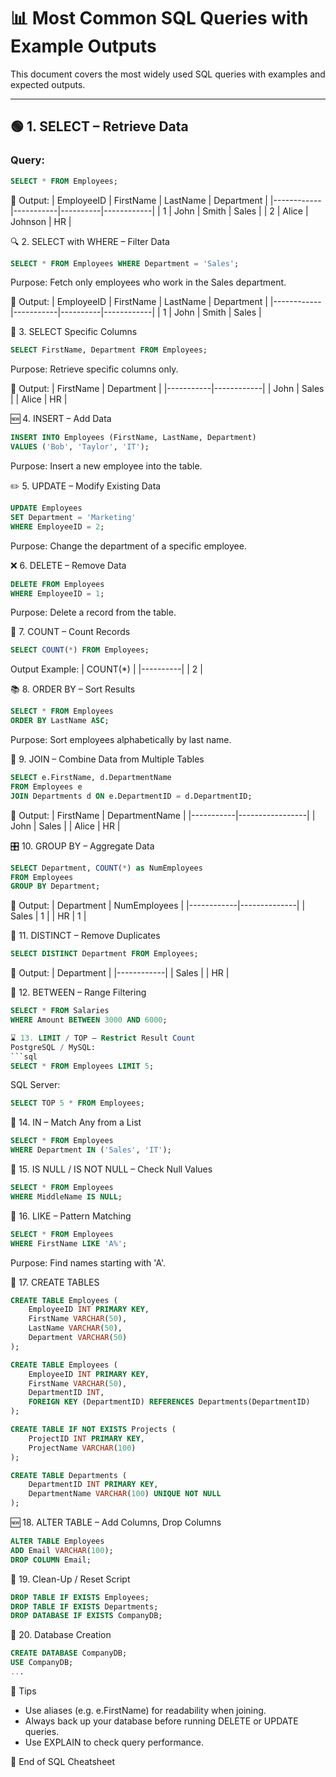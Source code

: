 # 📊 Most Common SQL Queries with Example Outputs

This document covers the most widely used SQL queries with examples and expected outputs.

---

## 🟢 1. SELECT – Retrieve Data

### Query:
```sql
SELECT * FROM Employees;
```
🧾 Output:
| EmployeeID | FirstName | LastName | Department |
|------------|-----------|----------|------------|
| 1          | John      | Smith    | Sales      |
| 2          | Alice     | Johnson  | HR         |

🔍 2. SELECT with WHERE – Filter Data
```sql
SELECT * FROM Employees WHERE Department = 'Sales';
```
Purpose: Fetch only employees who work in the Sales department.

🧾 Output:
| EmployeeID | FirstName | LastName | Department |
|------------|-----------|----------|------------|
| 1          | John      | Smith    | Sales      |

🎯 3. SELECT Specific Columns
```sql
SELECT FirstName, Department FROM Employees;
```
Purpose: Retrieve specific columns only.

🧾 Output:
| FirstName | Department |
|-----------|------------|
| John      | Sales      |
| Alice     | HR         |

🆕 4. INSERT – Add Data
```sql
INSERT INTO Employees (FirstName, LastName, Department)
VALUES ('Bob', 'Taylor', 'IT');
```
Purpose: Insert a new employee into the table.

✏️ 5. UPDATE – Modify Existing Data
```sql
UPDATE Employees
SET Department = 'Marketing'
WHERE EmployeeID = 2;
```
Purpose: Change the department of a specific employee.

❌ 6. DELETE – Remove Data
```sql
DELETE FROM Employees
WHERE EmployeeID = 1;
```
Purpose: Delete a record from the table.

🧮 7. COUNT – Count Records
```sql
SELECT COUNT(*) FROM Employees;
```
Output Example:
| COUNT(*) |
|----------|
| 2        |

📚 8. ORDER BY – Sort Results
```sql
SELECT * FROM Employees
ORDER BY LastName ASC;
```
Purpose: Sort employees alphabetically by last name.

🧩 9. JOIN – Combine Data from Multiple Tables
```sql
SELECT e.FirstName, d.DepartmentName
FROM Employees e
JOIN Departments d ON e.DepartmentID = d.DepartmentID;
```
🧾 Output:
| FirstName | DepartmentName |
|-----------|-----------------|
| John      | Sales           |
| Alice     | HR              |

🎛 10. GROUP BY – Aggregate Data
```sql
SELECT Department, COUNT(*) as NumEmployees
FROM Employees
GROUP BY Department;
```
🧾 Output:
| Department | NumEmployees |
|------------|--------------|
| Sales      | 1            |
| HR         | 1            |

🔄 11. DISTINCT – Remove Duplicates
```sql
SELECT DISTINCT Department FROM Employees;
```
🧾 Output:
| Department |
|------------|
| Sales      |
| HR         |

🧠 12. BETWEEN – Range Filtering
```sql
SELECT * FROM Salaries
WHERE Amount BETWEEN 3000 AND 6000;

⌛ 13. LIMIT / TOP – Restrict Result Count
PostgreSQL / MySQL:
```sql
SELECT * FROM Employees LIMIT 5;
```
SQL Server:
```sql
SELECT TOP 5 * FROM Employees;
```
🔐 14. IN – Match Any from a List
```sql
SELECT * FROM Employees
WHERE Department IN ('Sales', 'IT');
```
🚫 15. IS NULL / IS NOT NULL – Check Null Values
```sql
SELECT * FROM Employees
WHERE MiddleName IS NULL;
```
🧪 16. LIKE – Pattern Matching
```sql
SELECT * FROM Employees
WHERE FirstName LIKE 'A%';
```
Purpose: Find names starting with 'A'.

🧠 17. CREATE TABLES
```sql
CREATE TABLE Employees (
    EmployeeID INT PRIMARY KEY,
    FirstName VARCHAR(50),
    LastName VARCHAR(50),
    Department VARCHAR(50)
);

CREATE TABLE Employees (
    EmployeeID INT PRIMARY KEY,
    FirstName VARCHAR(50),
    DepartmentID INT,
    FOREIGN KEY (DepartmentID) REFERENCES Departments(DepartmentID)
);

CREATE TABLE IF NOT EXISTS Projects (
    ProjectID INT PRIMARY KEY,
    ProjectName VARCHAR(100)
);

CREATE TABLE Departments (
    DepartmentID INT PRIMARY KEY,
    DepartmentName VARCHAR(100) UNIQUE NOT NULL
);

```
🆕 18. ALTER TABLE – Add Columns, Drop Columns
```sql
ALTER TABLE Employees
ADD Email VARCHAR(100);
DROP COLUMN Email;
```

🧹 19. Clean-Up / Reset Script
```sql
DROP TABLE IF EXISTS Employees;
DROP TABLE IF EXISTS Departments;
DROP DATABASE IF EXISTS CompanyDB;
```

🧪 20. Database Creation
```sql 
CREATE DATABASE CompanyDB;
USE CompanyDB;
...
```



📌 Tips
- Use aliases (e.g. e.FirstName) for readability when joining.
- Always back up your database before running DELETE or UPDATE queries.
- Use EXPLAIN to check query performance.

📂 End of SQL Cheatsheet

